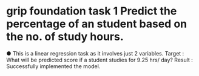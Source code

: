 # grip foundation task 1 Predict the percentage of an student based on the no. of study hours.
● This is a linear regression task as it involves just 2 variables.
Target : What will be predicted score if a student studies for 9.25 hrs/ day?
Result : Successfully implemented the model.
